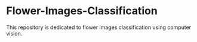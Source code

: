 # Flower-Images-Classification
This repository is dedicated to flower images classification using computer vision.
